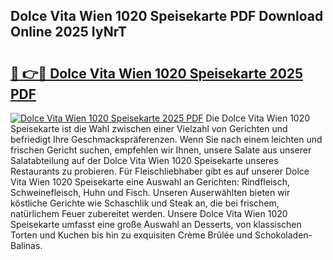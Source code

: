 ## Dolce Vita Wien 1020 Speisekarte PDF Download Online 2025 IyNrT

# <h2><a href="http://gc70zpp.nevu.top/?p=Dolce+Vita+Wien+1020+Speisekarte">🔗 👉🔴 Dolce Vita Wien 1020 Speisekarte 2025 PDF</a></h2>

[![Dolce Vita Wien 1020 Speisekarte 2025 PDF](https://i.imgur.com/dBaPXMq.png)](http://gc70zpp.nevu.top/?p=Dolce+Vita+Wien+1020+Speisekarte)
Die Dolce Vita Wien 1020 Speisekarte ist die Wahl zwischen einer Vielzahl von Gerichten und befriedigt Ihre Geschmackspräferenzen. Wenn Sie nach einem leichten und frischen Gericht suchen, empfehlen wir Ihnen, unsere Salate aus unserer Salatabteilung auf der Dolce Vita Wien 1020 Speisekarte unseres Restaurants zu probieren. Für Fleischliebhaber gibt es auf unserer Dolce Vita Wien 1020 Speisekarte eine Auswahl an Gerichten: Rindfleisch, Schweinefleisch, Huhn und Fisch. Unseren Auserwählten bieten wir köstliche Gerichte wie Schaschlik und Steak an, die bei frischem, natürlichem Feuer zubereitet werden. Unsere Dolce Vita Wien 1020 Speisekarte umfasst eine große Auswahl an Desserts, von klassischen Torten und Kuchen bis hin zu exquisiten Crème Brûlée und Schokoladen-Balinas.
